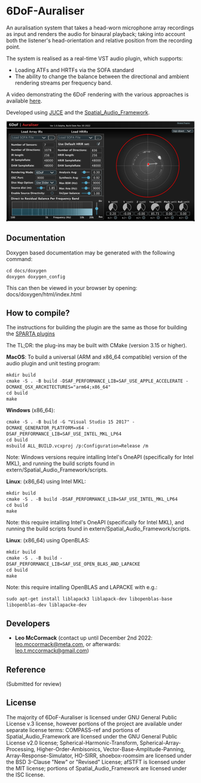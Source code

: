 # 6DoF-Auraliser

An auralisation system that takes a head-worn microphone array recordings as input and renders the audio for binaural playback; taking into account both the listener's head-orientation and relative position from the recording point.

The system is realised as a real-time VST audio plugin, which supports:
* Loading ATFs and HRTFs via the SOFA standard
* The ability to change the balance between the directional and ambient rendering streams per frequency band.

A video demonstrating the 6DoF rendering with the various approaches is available [here](https://github.com/facebookresearch/6DoF-Auraliser/releases/tag/v1.0.0).

Developed using [JUCE](https://github.com/WeAreROLI/JUCE/) and the [Spatial_Audio_Framework](https://github.com/leomccormack/Spatial_Audio_Framework).

![](PluginGUI.png)

## Documentation

Doxygen based documentation may be generated with the following command:
```
cd docs/doxygen
doxygen doxygen_config
```
This can then be viewed in your browser by opening: docs/doxygen/html/index.html


## How to compile?

The instructions for building the plugin are the same as those for building the [SPARTA plugins](https://github.com/leomccormack/SPARTA)

The TL;DR: the plug-ins may be built with CMake (version 3.15 or higher).

**MacOS**: To build a universal (ARM and x86_64 compatible) version of the audio plugin and unit testing program:
```
mkdir build
cmake -S . -B build -DSAF_PERFORMANCE_LIB=SAF_USE_APPLE_ACCELERATE -DCMAKE_OSX_ARCHITECTURES="arm64;x86_64" 
cd build
make
```

**Windows** (x86_64):
```
cmake -S . -B build -G "Visual Studio 15 2017" -DCMAKE_GENERATOR_PLATFORM=x64 -DSAF_PERFORMANCE_LIB=SAF_USE_INTEL_MKL_LP64
cd build
msbuild ALL_BUILD.vcxproj /p:Configuration=Release /m
```
Note: Windows versions require intalling Intel's OneAPI (specifically for Intel MKL), and running the build scripts found in extern/Spatial_Audio_Framework/scripts. 

**Linux**: (x86_64) using Intel MKL:
```
mkdir build
cmake -S . -B build -DSAF_PERFORMANCE_LIB=SAF_USE_INTEL_MKL_LP64
cd build
make
```
Note: this require intalling Intel's OneAPI (specifically for Intel MKL), and running the build scripts found in extern/Spatial_Audio_Framework/scripts. 

**Linux**: (x86_64) using OpenBLAS:
```
mkdir build
cmake -S . -B build -DSAF_PERFORMANCE_LIB=SAF_USE_OPEN_BLAS_AND_LAPACKE
cd build
make
```
Note: this require intalling OpenBLAS and LAPACKE with e.g.:
```
sudo apt-get install liblapack3 liblapack-dev libopenblas-base libopenblas-dev liblapacke-dev
```

## Developers

* **Leo McCormack** (contact up until December 2nd 2022: leo.mccormack@meta.com, or afterwards: leo.t.mccormack@gmail.com)

## Reference

(Submitted for review)

## License

The majority of 6DoF-Auraliser is licensed under GNU General Public License v.3 license, however portions of the project are available under separate license terms: COMPASS-ref and portions of Spatial_Audio_Framework are licensed under the GNU General Public License v2.0 license; Spherical-Harmonic-Transform, Spherical-Array-Processing, Higher-Order-Ambisonics, Vector-Base-Amplitude-Panning, Array-Response-Simulator, HO-SIRR, shoebox-roomsim are licensed under the BSD 3-Clause "New" or "Revised" License; afSTFT is licensed under the MIT license; portions of Spatial_Audio_Framework are licensed under the ISC license.
